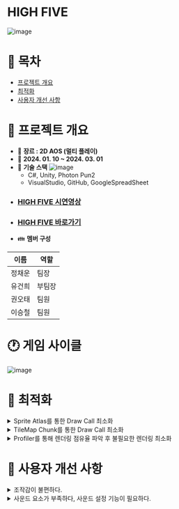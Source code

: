 # HIGH FIVE
![image](https://github.com/jchwoon/HIGHFIVE/assets/75010360/1031d0ad-ca71-47ee-8307-ae358e4e37a7)
# 📑 목차

- [프로젝트 개요](#-프로젝트-개요)
- [최적화](#-최적화)
- [사용자 개선 사항](#-사용자-개선-사항)

# 👋 프로젝트 개요
* 📌 **장르 : 2D AOS (멀티 플레이)**
* 📅 **2024. 01. 10 ~ 2024. 03. 01**
* 🔧 **기술 스택**
  ![image](https://github.com/jchwoon/HIGHFIVE/assets/75010360/dff542ac-dae0-4632-b618-fbd1712d478b)
  * C#, Unity, Photon Pun2
  * VisualStudio, GitHub, GoogleSpreadSheet
* ### [HIGH FIVE 시연영상](https://youtu.be/YmMqJvd6pos)
* ### [HIGH FIVE 바로가기](https://jchwoon.itch.io/highfive)
* 👪 **멤버 구성**
  
| 이름  | 역할  | 
|-----|-----|
| 정채운 | 팀장  |
| 유건희 | 부팀장  |
| 권오태 | 팀원  |
| 이승철 | 팀원  |
# 🕐 게임 사이클
  ![image](https://github.com/jchwoon/HIGHFIVE/assets/75010360/f06c12e1-c3c0-470d-85a9-e8e7b7d4e99d)


</details>

# 👋 최적화
<details>
<summary>Sprite Atlas를 통한 Draw Call 최소화</summary>

1. 크리처 Atlas
    - 문제 : FrameDebugger를 활용해 하나의 크리처가 여러 개의 Sprite들로 이루어져 있어 한 부위씩 그리는 문제 파악

    - 시도 :
    
    ![image](https://github.com/jchwoon/HIGHFIVE/assets/75010360/545d55c2-13a0-4c2c-83e7-d5707d87340a)

    
    - 결과 : Sprite Atlas를 통해 하나의 이미지로 그룹화 하여 약 90% 줄임


</details>

<details>
<summary>TileMap Chunk를 통한 Draw Call 최소화</summary>

![image](https://github.com/jchwoon/HIGHFIVE/assets/75010360/5eaec3bd-5c0f-4cbc-b82c-58ddaae91764)

</details>
<details>
<summary>Profiler를 통해 렌더링 점유율 파악 후 불필요한 렌더링 최소화</summary>

- 문제 : 미니맵 카메라에서 Culling 설정을 하지 않고 플레이어, 몬스터, 오브젝트의 움직임 마다 리렌더링 하는 문제
![image](https://github.com/jchwoon/HIGHFIVE/assets/75010360/b2c9615a-9d1d-4417-b4a2-4ae99fcab918)
- 시도 : 미니맵 카메라의 Culling 옵션에서 필요한 부분만 찍어내고 애니메이션으로 동작하는 
오브젝트들을 Icon표시로 대체 
- 결과 :  Batch 수, FPS 향상
![image](https://github.com/jchwoon/HIGHFIVE/assets/75010360/85e8e50c-247b-470d-a68e-009355f779f5)

</details>


# 👋 사용자 개선 사항 
<details>
<summary>조작감이 불편하다.</summary>
  
## 유저 피드백 중 제일 저조한 그래프
  
![image](https://github.com/jchwoon/HIGHFIVE/assets/75010360/def5273b-8b7a-40c1-8f2e-88148b4c5c13)
![image (2)](https://github.com/jchwoon/HIGHFIVE/assets/75010360/26c24718-8514-4faf-a12c-0062f2b1b3ae)

- 원인 분석 :
    - 기존 A + 좌클릭 (소위 어택 땅) 했을 시 캐릭터 시야 범위 안 가까운 적 우선 타겟이 아닌 범위 안 랜덤 타겟이 되는 버그
    - 몬스터 한마리를 죽인 후 다시 타겟팅 또는 A + 좌클릭을 해줘야 하는 번거러움
    - 도착 경로에 장애물이 있을 시 캐릭터 비벼짐
- 시도 :
    - 가까운 적 우선 타겟 버그 수정
    - 자동 공격 기능 추가 + Settings에서 ON/OFF 기능 추가
    - NavMesh를 이용한 길찾기 기능 추가
- 결과 : 업데이 트 후 조작 관련 피드백이 확실히 줄어들었고 조작이 편하다는 내용도 얻을 수 있었음
![feed PNG](https://github.com/jchwoon/HIGHFIVE/assets/75010360/0c0f7070-b62d-4098-bb89-62011226dd81)
![feed2 PNG](https://github.com/jchwoon/HIGHFIVE/assets/75010360/120611c9-e21c-4bce-a9b8-e02d928d95ef)

</details>
<details>
<summary>사운드 요소가 부족하다, 사운드 설정 기능이 필요하다.</summary>

- 시도 1 : 게임 사운드 설정 UI 추가 + 3D사운드 기능을 추가해 현실적인 사운드 반영

</details>
